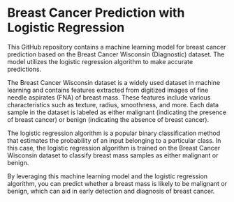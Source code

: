 # Breast Cancer Prediction with Logistic Regression

This GitHub repository contains a machine learning model for breast cancer prediction based on the Breast Cancer Wisconsin (Diagnostic) dataset. The model utilizes the logistic regression algorithm to make accurate predictions.

The Breast Cancer Wisconsin dataset is a widely used dataset in machine learning and contains features extracted from digitized images of fine needle aspirates (FNA) of breast mass. These features include various characteristics such as texture, radius, smoothness, and more. Each data sample in the dataset is labeled as either malignant (indicating the presence of breast cancer) or benign (indicating the absence of breast cancer).

The logistic regression algorithm is a popular binary classification method that estimates the probability of an input belonging to a particular class. In this case, the logistic regression algorithm is trained on the Breast Cancer Wisconsin dataset to classify breast mass samples as either malignant or benign.

By leveraging this machine learning model and the logistic regression algorithm, you can predict whether a breast mass is likely to be malignant or benign, which can aid in early detection and diagnosis of breast cancer.
